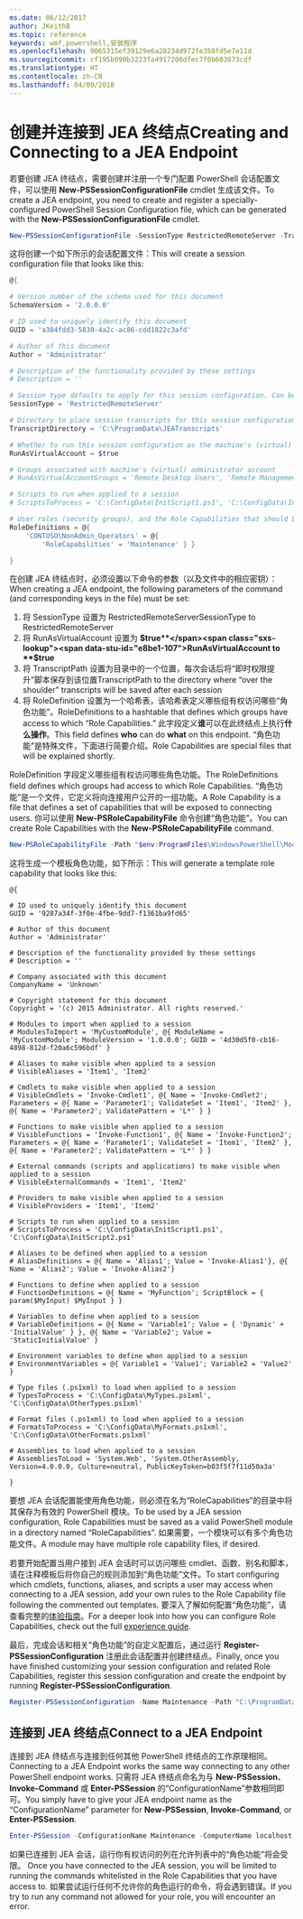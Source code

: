 ```yaml
---
ms.date: 06/12/2017
author: JKeithB
ms.topic: reference
keywords: wmf,powershell,安装程序
ms.openlocfilehash: 9065315ef39129e6a28234d972fe350fd5e7e11d
ms.sourcegitcommit: cf195b090b3223fa4917206dfec7f0b603873cdf
ms.translationtype: HT
ms.contentlocale: zh-CN
ms.lasthandoff: 04/09/2018
---
```

# <a name="creating-and-connecting-to-a-jea-endpoint"></a><span data-ttu-id="e8be1-102">创建并连接到 JEA 终结点</span><span class="sxs-lookup"><span data-stu-id="e8be1-102">Creating and Connecting to a JEA Endpoint</span></span>
<span data-ttu-id="e8be1-103">若要创建 JEA 终结点，需要创建并注册一个专门配置 PowerShell 会话配置文件，可以使用 **New-PSSessionConfigurationFile** cmdlet 生成该文件。</span><span class="sxs-lookup"><span data-stu-id="e8be1-103">To create a JEA endpoint, you need to create and register a specially-configured PowerShell Session Configuration file, which can be generated with the **New-PSSessionConfigurationFile** cmdlet.</span></span>

```powershell
New-PSSessionConfigurationFile -SessionType RestrictedRemoteServer -TranscriptDirectory "C:\ProgramData\JEATranscripts" -RunAsVirtualAccount -RoleDefinitions @{ 'CONTOSO\NonAdmin_Operators' = @{ RoleCapabilities = 'Maintenance' }} -Path "$env:ProgramData\JEAConfiguration\Demo.pssc"
```

<span data-ttu-id="e8be1-104">这将创建一个如下所示的会话配置文件：</span><span class="sxs-lookup"><span data-stu-id="e8be1-104">This will create a session configuration file that looks like this:</span></span>
```powershell
@{

# Version number of the schema used for this document
SchemaVersion = '2.0.0.0'

# ID used to uniquely identify this document
GUID = 'a384fdd3-5830-4a2c-ac86-cdd1822c3afd'

# Author of this document
Author = 'Administrator'

# Description of the functionality provided by these settings
# Description = ''

# Session type defaults to apply for this session configuration. Can be 'RestrictedRemoteServer' (recommended), 'Empty', or 'Default'
SessionType = 'RestrictedRemoteServer'

# Directory to place session transcripts for this session configuration
TranscriptDirectory = 'C:\ProgramData\JEATranscripts'

# Whether to run this session configuration as the machine's (virtual) administrator account
RunAsVirtualAccount = $true

# Groups associated with machine's (virtual) administrator account
# RunAsVirtualAccountGroups = 'Remote Desktop Users', 'Remote Management Users'

# Scripts to run when applied to a session
# ScriptsToProcess = 'C:\ConfigData\InitScript1.ps1', 'C:\ConfigData\InitScript2.ps1'

# User roles (security groups), and the Role Capabilities that should be applied to them when applied to a session
RoleDefinitions = @{
    'CONTOSO\NonAdmin_Operators' = @{
        'RoleCapabilities' = 'Maintenance' } }

}
```
<span data-ttu-id="e8be1-105">在创建 JEA 终结点时，必须设置以下命令的参数（以及文件中的相应密钥）：</span><span class="sxs-lookup"><span data-stu-id="e8be1-105">When creating a JEA endpoint, the following parameters of the command (and corresponding keys in the file) must be set:</span></span>
1.  <span data-ttu-id="e8be1-106">将 SessionType 设置为 RestrictedRemoteServer</span><span class="sxs-lookup"><span data-stu-id="e8be1-106">SessionType to RestrictedRemoteServer</span></span>
2.  <span data-ttu-id="e8be1-107">将 RunAsVirtualAccount 设置为 **$true**</span><span class="sxs-lookup"><span data-stu-id="e8be1-107">RunAsVirtualAccount to **$true**</span></span>
3.  <span data-ttu-id="e8be1-108">将 TranscriptPath 设置为目录中的一个位置，每次会话后将“即时权限提升”脚本保存到该位置</span><span class="sxs-lookup"><span data-stu-id="e8be1-108">TranscriptPath to the directory where “over the shoulder” transcripts will be saved after each session</span></span>
4.  <span data-ttu-id="e8be1-109">将 RoleDefinition 设置为一个哈希表，该哈希表定义哪些组有权访问哪些“角色功能”。</span><span class="sxs-lookup"><span data-stu-id="e8be1-109">RoleDefinitions to a hashtable that defines which groups have access to which “Role Capabilities.”</span></span>  <span data-ttu-id="e8be1-110">此字段定义**谁**可以在此终结点上执行**什么操作**。</span><span class="sxs-lookup"><span data-stu-id="e8be1-110">This field defines **who** can do **what** on this endpoint.</span></span>   <span data-ttu-id="e8be1-111">“角色功能”是特殊文件，下面进行简要介绍。</span><span class="sxs-lookup"><span data-stu-id="e8be1-111">Role Capabilities are special files that will be explained shortly.</span></span>


<span data-ttu-id="e8be1-112">RoleDefinition 字段定义哪些组有权访问哪些角色功能。</span><span class="sxs-lookup"><span data-stu-id="e8be1-112">The RoleDefinitions field defines which groups had access to which Role Capabilities.</span></span>  <span data-ttu-id="e8be1-113">“角色功能”是一个文件，它定义将向连接用户公开的一组功能。</span><span class="sxs-lookup"><span data-stu-id="e8be1-113">A Role Capability is a file that defines a set of capabilities that will be exposed to connecting users.</span></span>  <span data-ttu-id="e8be1-114">你可以使用 **New-PSRoleCapabilityFile** 命令创建“角色功能”。</span><span class="sxs-lookup"><span data-stu-id="e8be1-114">You can create Role Capabilities with the **New-PSRoleCapabilityFile** command.</span></span>

```powershell
New-PSRoleCapabilityFile -Path "$env:ProgramFiles\WindowsPowerShell\Modules\DemoModule\RoleCapabilities\Maintenance.psrc"
```

<span data-ttu-id="e8be1-115">这将生成一个模板角色功能，如下所示：</span><span class="sxs-lookup"><span data-stu-id="e8be1-115">This will generate a template role capability that looks like this:</span></span>
```
@{

# ID used to uniquely identify this document
GUID = '9287a34f-3f0e-4fbe-9dd7-f1361ba9fd65'

# Author of this document
Author = 'Administrator'

# Description of the functionality provided by these settings
# Description = ''

# Company associated with this document
CompanyName = 'Unknown'

# Copyright statement for this document
Copyright = '(c) 2015 Administrator. All rights reserved.'

# Modules to import when applied to a session
# ModulesToImport = 'MyCustomModule', @{ ModuleName = 'MyCustomModule'; ModuleVersion = '1.0.0.0'; GUID = '4d30d5f0-cb16-4898-812d-f20a6c596bdf' }

# Aliases to make visible when applied to a session
# VisibleAliases = 'Item1', 'Item2'

# Cmdlets to make visible when applied to a session
# VisibleCmdlets = 'Invoke-Cmdlet1', @{ Name = 'Invoke-Cmdlet2'; Parameters = @{ Name = 'Parameter1'; ValidateSet = 'Item1', 'Item2' }, @{ Name = 'Parameter2'; ValidatePattern = 'L*' } }

# Functions to make visible when applied to a session
# VisibleFunctions = 'Invoke-Function1', @{ Name = 'Invoke-Function2'; Parameters = @{ Name = 'Parameter1'; ValidateSet = 'Item1', 'Item2' }, @{ Name = 'Parameter2'; ValidatePattern = 'L*' } }

# External commands (scripts and applications) to make visible when applied to a session
# VisibleExternalCommands = 'Item1', 'Item2'

# Providers to make visible when applied to a session
# VisibleProviders = 'Item1', 'Item2'

# Scripts to run when applied to a session
# ScriptsToProcess = 'C:\ConfigData\InitScript1.ps1', 'C:\ConfigData\InitScript2.ps1'

# Aliases to be defined when applied to a session
# AliasDefinitions = @{ Name = 'Alias1'; Value = 'Invoke-Alias1'}, @{ Name = 'Alias2'; Value = 'Invoke-Alias2'}

# Functions to define when applied to a session
# FunctionDefinitions = @{ Name = 'MyFunction'; ScriptBlock = { param($MyInput) $MyInput } }

# Variables to define when applied to a session
# VariableDefinitions = @{ Name = 'Variable1'; Value = { 'Dynamic' + 'InitialValue' } }, @{ Name = 'Variable2'; Value = 'StaticInitialValue' }

# Environment variables to define when applied to a session
# EnvironmentVariables = @{ Variable1 = 'Value1'; Variable2 = 'Value2' }

# Type files (.ps1xml) to load when applied to a session
# TypesToProcess = 'C:\ConfigData\MyTypes.ps1xml', 'C:\ConfigData\OtherTypes.ps1xml'

# Format files (.ps1xml) to load when applied to a session
# FormatsToProcess = 'C:\ConfigData\MyFormats.ps1xml', 'C:\ConfigData\OtherFormats.ps1xml'

# Assemblies to load when applied to a session
# AssembliesToLoad = 'System.Web', 'System.OtherAssembly, Version=4.0.0.0, Culture=neutral, PublicKeyToken=b03f5f7f11d50a3a'

}

```
<span data-ttu-id="e8be1-116">要想 JEA 会话配置能使用角色功能，则必须在名为“RoleCapabilities”的目录中将其保存为有效的 PowerShell 模块。</span><span class="sxs-lookup"><span data-stu-id="e8be1-116">To be used by a JEA session configuration, Role Capabilities must be saved as a valid PowerShell module in a directory named “RoleCapabilities”.</span></span> <span data-ttu-id="e8be1-117">如果需要，一个模块可以有多个角色功能文件。</span><span class="sxs-lookup"><span data-stu-id="e8be1-117">A module may have multiple role capability files, if desired.</span></span>

<span data-ttu-id="e8be1-118">若要开始配置当用户接到 JEA 会话时可以访问哪些 cmdlet、函数、别名和脚本，请在注释模板后将你自己的规则添加到“角色功能”文件。</span><span class="sxs-lookup"><span data-stu-id="e8be1-118">To start configuring which cmdlets, functions, aliases, and scripts a user may access when connecting to a JEA session, add your own rules to the Role Capability file following the commented out templates.</span></span> <span data-ttu-id="e8be1-119">要深入了解如何配置“角色功能”，请查看完整的[体验指南](http://aka.ms/JEA)。</span><span class="sxs-lookup"><span data-stu-id="e8be1-119">For a deeper look into how you can configure Role Capabilities, check out the full [experience guide](http://aka.ms/JEA).</span></span>

<span data-ttu-id="e8be1-120">最后，完成会话和相关“角色功能”的自定义配置后，通过运行 **Register-PSSessionConfiguration** 注册此会话配置并创建终结点。</span><span class="sxs-lookup"><span data-stu-id="e8be1-120">Finally, once you have finished customizing your session configuration and related Role Capabilities, register this session configuration and create the endpoint by running **Register-PSSessionConfiguration**.</span></span>

```powershell
Register-PSSessionConfiguration -Name Maintenance -Path "C:\ProgramData\JEAConfiguration\Demo.pssc"
```

## <a name="connect-to-a-jea-endpoint"></a><span data-ttu-id="e8be1-121">连接到 JEA 终结点</span><span class="sxs-lookup"><span data-stu-id="e8be1-121">Connect to a JEA Endpoint</span></span>
<span data-ttu-id="e8be1-122">连接到 JEA 终结点与连接到任何其他 PowerShell 终结点的工作原理相同。</span><span class="sxs-lookup"><span data-stu-id="e8be1-122">Connecting to a JEA Endpoint works the same way connecting to any other PowerShell endpoint works.</span></span>  <span data-ttu-id="e8be1-123">只需将 JEA 终结点命名为与 **New-PSSession**、**Invoke-Command**  或 **Enter-PSSession** 的“ConfigurationName”参数相同即可。</span><span class="sxs-lookup"><span data-stu-id="e8be1-123">You simply have to give your JEA endpoint name as the “ConfigurationName” parameter for **New-PSSession**, **Invoke-Command**, or **Enter-PSSession**.</span></span>

```powershell
Enter-PSSession -ConfigurationName Maintenance -ComputerName localhost
```
<span data-ttu-id="e8be1-124">如果已连接到 JEA 会话，运行你有权访问的列在允许列表中的“角色功能”将会受限。
</span><span class="sxs-lookup"><span data-stu-id="e8be1-124">Once you have connected to the JEA session, you will be limited to running the commands whitelisted in the Role Capabilities that you have access to.</span></span> <span data-ttu-id="e8be1-125">如果尝试运行任何不允许你的角色运行的命令，将会遇到错误。</span><span class="sxs-lookup"><span data-stu-id="e8be1-125">If you try to run any command not allowed for your role, you will encounter an error.</span></span>